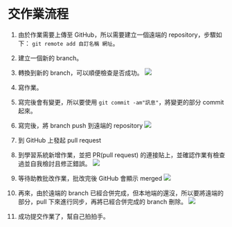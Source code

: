 # 交作業流程


1. 由於作業需要上傳至 GitHub，所以需要建立一個遠端的 repository，步驟如下： `git remote add 自訂名稱 網址`。

2. 建立一個新的 branch。
3. 轉換到新的 branch，可以順便檢查是否成功。
![](https://i.imgur.com/Gz7d9oI.gif)

4. 寫作業。
5. 寫完後會有變更，所以要使用 `git commit -am"訊息"`，將變更的部分 commit 起來。
6. 寫完後，將 branch push 到遠端的 repository 
![](https://i.imgur.com/PqdTrq7.gif)
7. 到 GitHub 上發起 pull request 
8. 到學習系統新增作業，並把 PR(pull request) 的連接貼上，並確認作業有檢查過並自我檢討且修正錯誤。 
![](https://i.imgur.com/KbUd08M.gif)
9. 等待助教批改作業，批改完後 GitHub 會顯示 merged 
![](https://i.imgur.com/k1dlYqK.png)
10. 再來，由於遠端的 branch 已經合併完成，但本地端的還沒，所以要將遠端的部分，pull 下來進行同步，再將已經合併完成的 branch 刪除。
![](https://i.imgur.com/IWcZogg.gif)
11. 成功提交作業了，幫自己拍拍手。